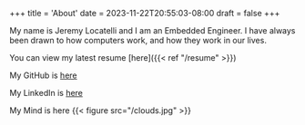 +++
title = 'About'
date = 2023-11-22T20:55:03-08:00
draft = false
+++


My name is Jeremy Locatelli and I am an Embedded Engineer. I have always been drawn to how computers work, and how they work in our lives.

You can view my latest resume [here]({{< ref "/resume" >}})  

My GitHub is [here](https://github.com/LobsterFestival)

My LinkedIn is [here](https://www.linkedin.com/in/jeremy-locatelli-2b3988139/)

My Mind is here {{< figure src="/clouds.jpg" >}}

